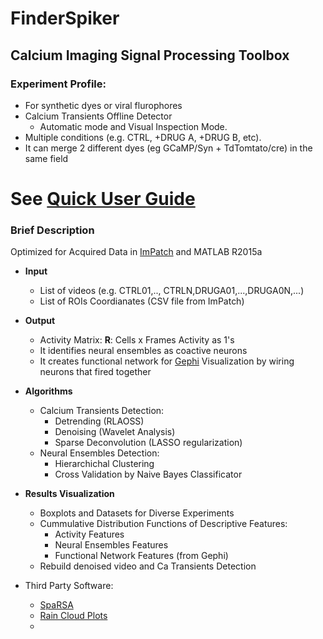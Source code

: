 # FinderSpiker

## Calcium Imaging Signal Processing Toolbox

### Experiment Profile:
* For synthetic dyes or viral flurophores
* Calcium Transients Offline Detector
  * Automatic mode and Visual Inspection Mode.
* Multiple conditions (e.g. CTRL, +DRUG A, +DRUG B, etc).
* It can merge 2 different dyes (eg GCaMP/Syn + TdTomtato/cre) in the same field

# See [**Quick User Guide**](http://htmlpreview.github.io/?https://github.com/vladscript/FinderSpiker/blob/master/html/USER_GUIDE.html)

### Brief Description
Optimized for Acquired Data in [ImPatch](http://impatch.ifc.unam.mx/) and MATLAB R2015a
* **Input**
  - List of videos (e.g. CTRL01,.., CTRLN,DRUGA01,...,DRUGA0N,...)
  - List of ROIs Coordianates (CSV file from ImPatch)
* **Output**
  - Activity Matrix: **R**: Cells x Frames Activity as 1's
  - It identifies neural ensembles as coactive neurons
  - It creates functional network for [Gephi](https://gephi.org/) Visualization by wiring neurons that fired together
* **Algorithms**
  - Calcium Transients Detection:
    - Detrending (RLAOSS)
    - Denoising (Wavelet Analysis)
    - Sparse Deconvolution (LASSO regularization)
  - Neural Ensembles Detection:
    - Hierarchichal Clustering
    - Cross Validation by Naive Bayes Classificator
* **Results Visualization**
  - Boxplots and Datasets for Diverse Experiments
  - Cummulative Distribution Functions of Descriptive Features:
    - Activity Features
    - Neural Ensembles Features
    - Functional Network Features (from Gephi)
  - Rebuild denoised video and Ca Transients Detection

* Third Party Software:
  - [SpaRSA](https://www.lx.it.pt/~mtf/SpaRSA/)
  - [Rain Cloud Plots](https://github.com/RainCloudPlots/RainCloudPlots)
  - 
